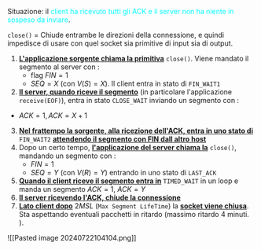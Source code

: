 Situazione: il <span style=color:cyan>client ha ricevuto tutti gli ACK e il server non ha niente in sospeso da inviare</span>. 

 `close()` = Chiude entrambe le direzioni della connessione, e quindi impedisce di usare con quel socket sia primitive di input sia di output.


1. <b><u>L'applicazione sorgente chiama la primitiva</u></b> `close()`. Viene mandato il segmento al server con : 
   - flag $FIN=1$ 
   - $SEQ = X$ (con $V(S) = X$). 
   Il client entra in stato di `FIN_WAIT1 `
2. <b><u>Il server, quando riceve il segmento</u></b> (in particolare l'applicazione `receive(EOF)`), entra in stato `CLOSE_WAIT` inviando un segmento con :
  -  $ACK = 1, ACK=X+1$ 
3. <b><u>Nel frattempo la sorgente, alla ricezione dell'ACK, entra in uno stato di</u></b> `FIN_WAIT2` <b><u>attendendo il segmento con FIN dall altro host</u></b>
4. Dopo un certo tempo, <b><u>l'applicazione del server chiama la</u></b> `close()`, mandando un segmento con : 
   - $FIN = 1$ 
   - $SEQ=Y$ (con $V(R) = Y$) 
   entrando in uno stato di `LAST_ACK`
5. <b><u>Quando il client riceve il segmento entra in</u></b> `TIMED_WAIT` in un loop e manda un segmento $ACK = 1$, $ACK = Y$
2. <b><u>Il server ricevendo l'ACK, chiude la connessione</u></b> 
3. <b><u>Lato client dopo</u></b> $2MSL$ (`Max Segment LifeTime`) la <b><u>socket viene chiusa</u></b>.  Sta aspettando eventuali pacchetti in ritardo (massimo ritardo 4 minuti. ). 

![[Pasted image 20240722104104.png]]

